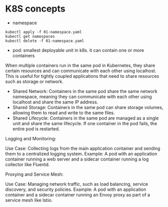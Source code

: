 # K8S concepts

* namespace

```
kubectl apply -f 01-namespace.yaml
kubectl get namespaces
kubectl delete -f 01-namespace.yaml
```

* pod: smallest deployable unit in k8s. it can contain one or more containers

When multiple containers run in the same pod in Kubernetes, they share certain resources and can communicate with each other using localhost. This is useful for tightly coupled applications that need to share resources such as storage or network.

* Shared Network: Containers in the same pod share the same network namespace, meaning they can communicate with each other using localhost and share the same IP address.
* Shared Storage: Containers in the same pod can share storage volumes, allowing them to read and write to the same files.
* Shared Lifecycle: Containers in the same pod are managed as a single unit and share the same lifecycle. If one container in the pod fails, the entire pod is restarted.

Logging and Monitoring:

Use Case: Collecting logs from the main application container and sending them to a centralized logging system.
Example: A pod with an application container running a web server and a sidecar container running a log collector like Fluentd.


Proxying and Service Mesh:

Use Case: Managing network traffic, such as load balancing, service discovery, and security policies.
Example: A pod with an application container and a sidecar container running an Envoy proxy as part of a service mesh like Istio.